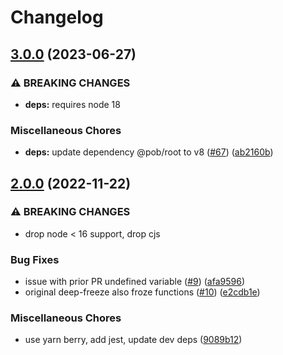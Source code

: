 # Changelog

## [3.0.0](https://github.com/christophehurpeau/deep-freeze-es6/compare/v2.0.0...v3.0.0) (2023-06-27)


### ⚠ BREAKING CHANGES

* **deps:** requires node 18

### Miscellaneous Chores

* **deps:** update dependency @pob/root to v8 ([#67](https://github.com/christophehurpeau/deep-freeze-es6/issues/67)) ([ab2160b](https://github.com/christophehurpeau/deep-freeze-es6/commit/ab2160b4163b71f3577d0d404e9f90acdc569992))

## [2.0.0](https://github.com/christophehurpeau/deep-freeze-es6/compare/v1.3.1...v2.0.0) (2022-11-22)


### ⚠ BREAKING CHANGES

* drop node < 16 support, drop cjs

### Bug Fixes

* issue with prior PR undefined variable ([#9](https://github.com/christophehurpeau/deep-freeze-es6/issues/9)) ([afa9596](https://github.com/christophehurpeau/deep-freeze-es6/commit/afa9596bccef4b870a04e3f4043099f0786c2d88))
* original deep-freeze also froze functions ([#10](https://github.com/christophehurpeau/deep-freeze-es6/issues/10)) ([e2cdb1e](https://github.com/christophehurpeau/deep-freeze-es6/commit/e2cdb1e1899bc552030a19c2f0835036284c27a0))


### Miscellaneous Chores

* use yarn berry, add jest, update dev deps ([9089b12](https://github.com/christophehurpeau/deep-freeze-es6/commit/9089b1263d9fb426cc9a23ce45f23ae19f6e8b6d))
